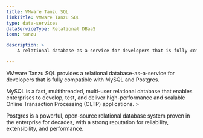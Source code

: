 ```yaml
---
title: VMware Tanzu SQL
linkTitle: VMware Tanzu SQL
type: data-services
dataServiceType: Relational DBaaS
icon: tanzu

description: >
    A relational database-as-a-service for developers that is fully compatible with MySQL and Postgres.

---
```


VMware Tanzu SQL provides a relational database-as-a-service for developers that is fully compatible with MySQL and Postgres.  

MySQL is a fast, multithreaded, multi-user relational database that enables enterprises to develop, test, and deliver high-performance and scalable Online Transaction Processing (OLTP) applications. >

Postgres is a powerful, open-source relational database system proven in the enterprise for decades, with a strong reputation for reliability, extensibility, and performance.
